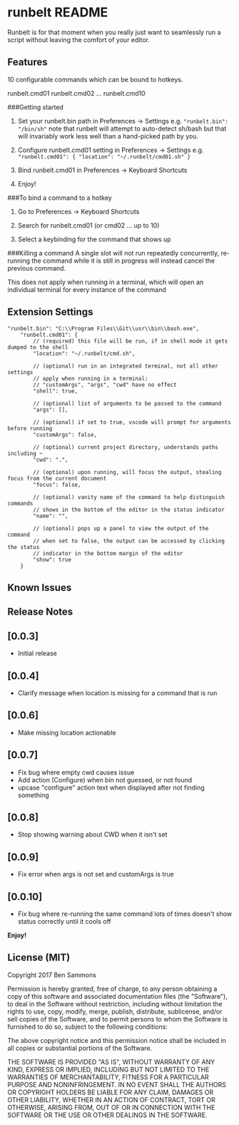 # runbelt README

Runbelt is for that moment when you really just want to seamlessly run a script without leaving the comfort of your editor.

## Features

10 configurable commands which can be bound to hotkeys.

runbelt.cmd01
runbelt.cmd02
...
runbelt.cmd10

###Getting started

  1) Set your runbelt.bin path in Preferences -> Settings
    e.g. ` "runbelt.bin": "/bin/sh" `
    note that runbelt will attempt to auto-detect sh/bash but that will invariably work
    less well than a hand-picked path by you.

  2) Configure runbelt.cmd01 setting in Preferences -> Settings
    e.g. ` "runbelt.cmd01": { "location": "~/.runbelt/cmd01.sh" } `

  3) Bind runbelt.cmd01 in Preferences -> Keyboard Shortcuts

  4) Enjoy!

###To bind a command to a hotkey 

  1) Go to Preferences -> Keyboard Shortcuts

  2) Search for runbelt.cmd01 (or cmd02 ... up to 10)

  3) Select a keybinding for the command that shows up

###Killing a command
  A single slot will not run repeatedly concurrently, re-running the command while it is still
  in progress will instead cancel the previous command.

  This does not apply when running in a terminal, which will open an individual terminal
  for every instance of the command

## Extension Settings

```
"runbelt.bin": "C:\\Program Files\\Git\\usr\\bin\\bash.exe",
    "runbelt.cmd01": {
        // (required) this file will be run, if in shell mode it gets dumped to the shell
        "location": "~/.runbelt/cmd.sh", 
        
        // (optional) run in an integrated terminal, not all other settings
        // apply when running in a terminal:
        // "customArgs", "args", "cwd" have no effect
        "shell": true,

        // (optional) list of arguments to be passed to the command
        "args": [],
        
        // (optional) if set to true, vscode will prompt for arguments before running
        "customArgs": false, 
        
        // (optional) current project directory, understands paths including ~
        "cwd": ".", 
        
        // (optional) upon running, will focus the output, stealing focus from the current document
        "focus": false, 
        
        // (optional) vanity name of the command to help distinguish commands
        // shows in the bottom of the editor in the status indicator
        "name": "",

        // (optional) pops up a panel to view the output of the command
        // when set to false, the output can be accessed by clicking the status
        // indicator in the bottom margin of the editor
        "show": true
    }
```

## Known Issues

## Release Notes

## [0.0.3]
- Initial release

## [0.0.4]
- Clarify message when location is missing for a command that is run

## [0.0.6]
- Make missing location actionable

## [0.0.7]
- Fix bug where empty cwd causes issue
- Add action (Configure) when bin not guessed, or not found
- upcase "configure" action text when displayed after not finding something

## [0.0.8]
- Stop showing warning about CWD when it isn't set

## [0.0.9]
- Fix error when args is not set and customArgs is true

## [0.0.10]
- Fix bug where re-running the same command lots of times doesn't show status correctly until it cools off

**Enjoy!**

## License (MIT)

Copyright 2017 Ben Sammons

Permission is hereby granted, free of charge, to any person obtaining a copy of this software and associated documentation files (the "Software"), to deal in the Software without restriction, including without limitation the rights to use, copy, modify, merge, publish, distribute, sublicense, and/or sell copies of the Software, and to permit persons to whom the Software is furnished to do so, subject to the following conditions:

The above copyright notice and this permission notice shall be included in all copies or substantial portions of the Software.

THE SOFTWARE IS PROVIDED "AS IS", WITHOUT WARRANTY OF ANY KIND, EXPRESS OR IMPLIED, INCLUDING BUT NOT LIMITED TO THE WARRANTIES OF MERCHANTABILITY, FITNESS FOR A PARTICULAR PURPOSE AND NONINFRINGEMENT. IN NO EVENT SHALL THE AUTHORS OR COPYRIGHT HOLDERS BE LIABLE FOR ANY CLAIM, DAMAGES OR OTHER LIABILITY, WHETHER IN AN ACTION OF CONTRACT, TORT OR OTHERWISE, ARISING FROM, OUT OF OR IN CONNECTION WITH THE SOFTWARE OR THE USE OR OTHER DEALINGS IN THE SOFTWARE.

